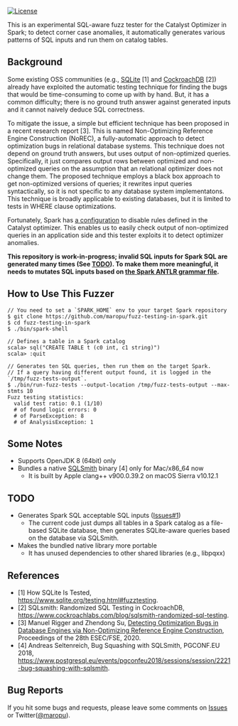 [![License](http://img.shields.io/:license-Apache_v2-blue.svg)](https://github.com/maropu/fuzz-testing-in-spark/blob/master/LICENSE)

This is an experimental SQL-aware fuzz tester for the Catalyst Optimizer in Spark; to detect corner case anomalies,
it automatically generates various patterns of SQL inputs and run them on catalog tables.

## Background

Some existing OSS communities (e.g., [SQLite](https://www.sqlite.org/testing.html#fuzztesting) [1] and
[CockroachDB](https://www.cockroachlabs.com/blog/sqlsmith-randomized-sql-testing/) [2])
already have exploited the automatic testing technique for finding the bugs that would be time-consuming to come up with by hand.
But, it has a common difficulty; there is no ground truth answer against generated inputs and it cannot naively deduce SQL correctness.

To mitigate the issue, a simple but efficient technique has been proposed in a recent research report [3].
This is named Non-Optimizing Reference Engine Construction (NoREC), a fully-automatic approach to detect optimization bugs in relational database systems.
This technique does not depend on ground truth answers, but uses output of non-optimized queries.
Specifically, it just compares output rows between optimized and non-optimized queries
on the assumption that an relational optimizer does not change them.
The proposed technique employs a black box approach to get non-optimized versions of queries;
it rewrites input queries syntactically, so it is not specific to any database system implementatons.
This technique is broadly applicable to existing databases, but it is limited to tests in WHERE clause optimizations.

Fortunately, Spark has [a configuration](https://github.com/apache/spark/blob/8bbb666622e042c1533da294ac7b504b6aaa694a/sql/catalyst/src/main/scala/org/apache/spark/sql/internal/SQLConf.scala#L184-L191) to disable rules defined in the Catalyst optimizer.
This enables us to easily check output of non-optimized queries in an application side and
this tester exploits it to detect optimizer anomalies.

**This repository is work-in-progress; invalid SQL inputs for Spark SQL are generated many times (See [TODO](https://github.com/maropu/fuzz-testing-in-spark#todo)). To make them more meaningful, it needs to mutates SQL inputs based on [the Spark ANTLR grammar file](https://github.com/apache/spark/blob/master/sql/catalyst/src/main/antlr4/org/apache/spark/sql/catalyst/parser/SqlBase.g4).**

## How to Use This Fuzzer

    // You need to set a `SPARK_HOME` env to your target Spark repository
    $ git clone https://github.com/maropu/fuzz-testing-in-spark.git
    $ cd fuzz-testing-in-spark
    $ ./bin/spark-shell

    // Defines a table in a Spark catalog
    scala> sql("CREATE TABLE t (c0 int, c1 string)")
    scala> :quit

    // Generates ten SQL queries, then run them on the target Spark.
    // If a query having different output found, it is logged in the `/tmp/fuzz-tests-output`.
    $ ./bin/run-fuzz-tests --output-location /tmp/fuzz-tests-output --max-stmts 10
    Fuzz testing statistics:
      valid test ratio: 0.1 (1/10)
      # of found logic errors: 0
      # of ParseException: 8
      # of AnalysisException: 1

## Some Notes

 - Supports OpenJDK 8 (64bit) only
 - Bundles a native [SQLSmith](https://github.com/anse1/sqlsmith) binary [4] only for Mac/x86_64 now
   - It is built by Apple clang++ v900.0.39.2 on macOS Sierra v10.12.1

## TODO

 - Generates Spark SQL acceptable SQL inputs ([Issues#1](https://github.com/maropu/fuzz-testing-for-spark/issues/1))
   - The current code just dumps all tables in a Spark catalog as a file-based SQLite database, then generates SQLite-aware queries based on the database via SQLSmith.
 - Makes the bundled native library more portable
   - It has unused dependencies to other shared libraries (e.g., libpqxx)

## References

 - [1] How SQLite Is Tested, https://www.sqlite.org/testing.html#fuzztesting.
 - [2] SQLsmith: Randomized SQL Testing in CockroachDB, https://www.cockroachlabs.com/blog/sqlsmith-randomized-sql-testing.
 - [3] Manuel Rigger and Zhendong Su, [Detecting Optimization Bugs in Database Engines via Non-Optimizing Reference Engine Construction](https://www.manuelrigger.at/publications/), Proceedings of the 28th ESEC/FSE, 2020.
 - [4] Andreas Seltenreich, Bug Squashing with SQLSmith, PGCONF.EU 2018, https://www.postgresql.eu/events/pgconfeu2018/sessions/session/2221-bug-squashing-with-sqlsmith.

## Bug Reports

If you hit some bugs and requests, please leave some comments on [Issues](https://github.com/maropu/fuzz-testing-in-spark/issues)
or Twitter([@maropu](http://twitter.com/#!/maropu)).

